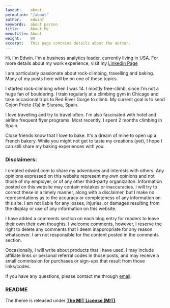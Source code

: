 ```yaml
---
layout:    about
permalink: "/about"
author:    edwinf
keywords:  about person 
title:     About Me
menutitle: About
weight:    90
excerpt:   This page contains details about the author.
--- 
```

<script async defer src="https://buttons.github.io/buttons.js"></script>

Hi, I'm Edwin. I'm a business analytics leader, currently living in USA.  For more details about my work experience, visit my [Linkedin Page](http://www.linkedin.com/in/edwinf)

I am particularly passionate about rock-climbing, travelling and baking.  Many of my posts here will be on one of these topics.

I started rock-climbing when I was 14.  I mostly free-climb, since I'm not a huge fan of bouldering.  I train regularly at a climbing gym in Chicago and take occasional trips to Red River Gorge to climb.  My current goal is to send Cojon Prieto (7a) in Siurana, Spain.  

I love travelling and try to travel often.  I'm also fascinated with hotel and airline frequent flyer programs.  Most recently, I spent 2 months climbing in Spain.

Close friends know that I love to bake.  It's a dream of mine to open up a French bakery.  While you might not get to taste my creations (yet), I hope I can still share my baking experiences with you.  



 <h3> Disclaimers: </h3>

I created edwinf.com to share my adventures and interests with others.  Any opinions expressed on this website represent my own opinions and not those of my employer, or of any other third-party organizaiton.  Information posted on this website may contain mistakes or inaccuracies.  I will try to correct these in a timely manner, along with a disclaimer, but I make no representations as to the accuracy or completeness of any information on this site.  I am not liable for any losses, injuries, or damages resulting from the display or use of any information on this website.

I have added a comments section on each blog entry for readers to leave their own their own thoughts.  I welcome comments, however, I reserve the right to delete any comments that I deem inappropriate for any reason whatsoever.  I am not responsible for the content posted in the comments section.

Occasionally, I will write about products that I have used.  I may include affiliate links or personal referral codes in those posts, and may receive a small commission for purchases or sign-ups that result from those links/codes.

If you have any questions, please contact me through
[email](mailto:edwinfungtw@gmail.com).


<h3> README </h3>

The theme is released under **[The MIT License (MIT)](https://github.com/jwillmer/jekyllDecent/blob/gh-pages/LICENSE)**.

